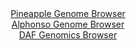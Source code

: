 <div id="Pineapple_Genome_Browser" align="center">
  <a href="https://igv.org/app/?sessionURL=blob:zZJbb5swGIb_i6VWm0Q4JlCQqokkzaFJD0uWpk1VIQOGeDU2sw2ERvnv86pNu.mk5mLTJC7MJ4Pf9_GzBzXiAjMKAmDrVk.3LKABsWXNEhYlQdewQAIEGSQCaYCjDHFEEwSCPcigkHC1mKsvt1KWIjAMLMtOAWnOdOHosIAvjMJG6AkrjAEjBMaMQ8m4MPoc1szAed1pUAzLUldnO3rPSKGEBiTlllHBjBLRPGrU_6JfoyhHlBUoKioi8WuASOVRGVM9g5_C9TJMEiTEDLXT9DycTcM752K1GbuDzepmsl6569MlzimUFUfnl0k1pksqh_eT9mqWLEZ9Pobt9CH5Gp44w9OLXYk5EueWZ511Tcc96yowmKZo9z91Vg8.snfZ3rTkejMb.5PnBydsRF_Gg90odV32Zu8eOGiAsKRSHoBky73AMjXHdLWe7XZ.LK0zzTR9RYczDILHJw1IDpNntf1xD2RbKluAQN.qV3E0wHiKOAg6vml6lu_bva7XNX3fOmh7UHHy99COVgvfM.3Qtt0ow0QqldNI0FLokFK9TjI9fzmSZX17u4uruy_5ZHxHFkNxYo.m3ubKH7bzycUfaGpAHf56garqezL9E._eE0SX8dGyFRPFZNy_hGRwX34eelde1dxPu_OlKd4G5Kq6x8HJGC.gVPvVRL3.NK6GHEMq1aDGAseYYNmuFUfWgMCyHSUuSBhhykTA8_iDqZma1TM__hbUOTwdvgM-">Pineapple Genome Browser</a>
</div>
<div id="Alphonso_Genome_Browser" align="center">
  <a href="https://igv.org/app/?sessionURL=blob:zZJfb9owFMW_i6VWmxQSOyFAIlUTpe1G.bMWFlhbVZGTOMGdY6e2SaCI7z4PbdrLKpWHTZP8YF9d.55z_NuBmkhFBQchcG3k2wgBC6iVaOa4rBiZ4pIoEOaYKWIBSXIiCU8JCHcgx0rjaDY2N1daVyp0HKqrVol5IWzl2bjEL4LjRtmpKJ2BYAwnQmItpHLOJa6FQ4u61ZAEV5VtZnu272RYYwezaiW4Ek5FeBE35r34VykuCBclics10_QgIDZ6jMbMzvGH_nLeT1Oi1Ihsh9lZfzTsL7zL6P5jZ3Afff60jDrL0zktONZrSc62MiiXdUbEODlxz4cXxeLpdtz.avYn7hXa3KUn3sXp5aaikqgz1EW9NvS6vmvioTwjm__JuVn0SPeRMVlP1ts7hJcjBgfu9JoWzaI09v0r78_ePbC3ABPp2hAB0pXshghaHuxYvttp_diingVhYBKSgoLw4dECWuL0m2l_2AG9rQw3QJHn9QEhCwiZEQnCVgBhFwWB67e7bRgEaG_twFqyvxfvVTQLutDtu24nzinTBuosVrxSNubcrtPcLl6OzPOyGqdPKdxMb2bBmJWL9s3N4G7qj57vo1eytIAZffhCY_Qtiv4JeW8RYuvkWNzE8Ha78Hvc4NXu3QoWJNm8yCb0S4NWk1cDOi6cXMgSa9NvKub4k7caS4q5NoWaKppQRvV2aXIUDQiR6xlsQSqYMBwCWSTvoAUt5MP3v_H09o_77w--">Alphonso Genome Browser</a>
</div>


<div id="DAF_Genomics_Browser" align="center">
  <a href="https://igv.org/app/?sessionURL=blob:tZFra9swFIb_i2D95LsdOzaE4SVZ27QsLMELSynhzD6OvVqSK8l1s5D_PuG2DHZhDDqQhMS5vK_OcyQPKGTNGUmIZ7kjy3WJQWTF.zXQtsEPQFGSpIRGokEEliiQ5UiSIylBKshW17qyUqqViW0XUJp7ZJzWubSkb0FrSt6pCnWq6VlA4Rtn0Esr51QnK7ChaSvOJLchz1FK07FbZPtdD_p4ie2GlrijXaPqQXWnTWhjhVWCdluzAh__YuQ_KOtVv00363Sov8LDZTFJry7TT_48256H0222vNhk4eZsXe8ZqE7ghH7.2s.WwXkpWUMV.7hw08PqXbGcxfyNPzubP7a1QDlxI3ccOH4URuRkkIbnnUZA8kq4iRsYkTc2vCAwn6_.KNQzELwmyc2tQZSA_E6n3xyJOrQaFJF43w3MDMJFgYIkZuw4kRvH3iiIAieO3ZNxJJ1oXpnk.2wVR46Xel5ofQGq9cu6GcanhX4NvhbGnzrr_a.YYrx_mN6xaL6gfEtnF_12c5hP_cJZ7H.Laazd__FbJRcUlA49PZ.hQKPVKDL1g4p_uj19Bw--">DAF Genomics Browser</a>
</div>
